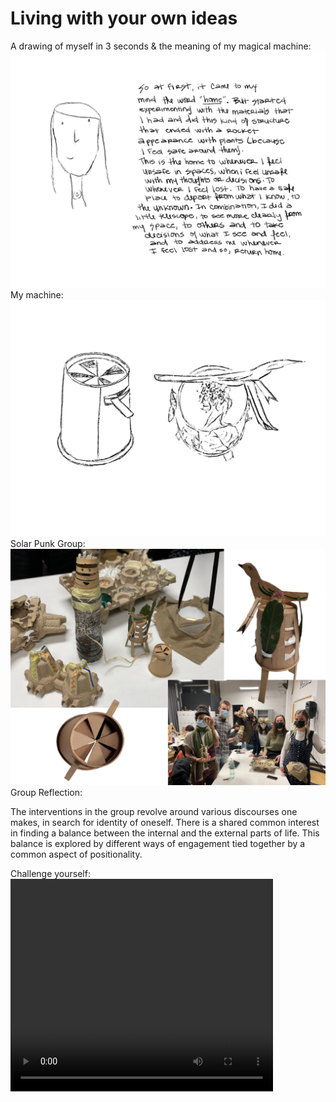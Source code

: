  
# Living with your own ideas

A drawing of myself in 3 seconds & the meaning of my magical machine:
<img src= "../../images/yo.png" alt="Photo of me and my reflection">
My machine:
<img src= "../../images/bocetos.png" alt="Photo of my workshop craft">
Solar Punk Group:
<img src= "../../images/grupo3.png" alt="Photo of group">
Group Reflection:

The interventions in the group revolve around various discourses one makes, in search for identity of oneself. There is a shared common interest in finding a balance between the internal and the external parts of life. This balance is explored by different ways of engagement tied together by a common aspect of positionality. 


Challenge yourself:
<video width="420" height="340" controls>
  <source src= "../../images/Don't get lost - Kai Nieves [new].mp4" type="video/mp4">
  